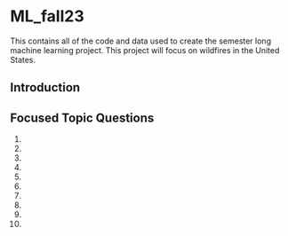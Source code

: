 # ML_fall23
This contains all of the code and data used to create the semester long machine learning project. This project will focus on wildfires in the United States. 


## Introduction


## Focused Topic Questions

1.

2.

3.

4.

5.

6.

7.

8.

9.

10.
